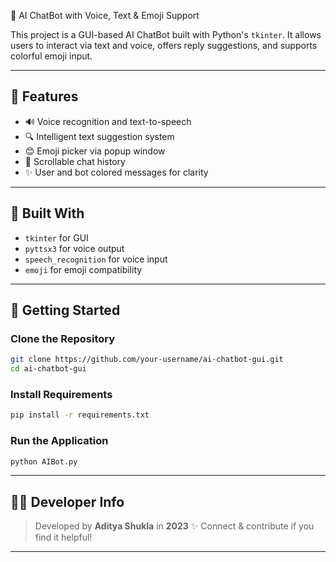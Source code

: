 
🤖 AI ChatBot with Voice, Text & Emoji Support

This project is a GUI-based AI ChatBot built with Python's `tkinter`. It allows users to interact via text and voice, offers reply suggestions, and supports colorful emoji input. 

---

## 🔹 Features

- 🔊 Voice recognition and text-to-speech
- 🔍 Intelligent text suggestion system
- 😊 Emoji picker via popup window
- 📂 Scrollable chat history
- ✨ User and bot colored messages for clarity

---

## 📆 Built With

- `tkinter` for GUI
- `pyttsx3` for voice output
- `speech_recognition` for voice input
- `emoji` for emoji compatibility

---

## 🚀 Getting Started

### Clone the Repository
```bash
git clone https://github.com/your-username/ai-chatbot-gui.git
cd ai-chatbot-gui
```

### Install Requirements
```bash
pip install -r requirements.txt
```

### Run the Application
```bash
python AIBot.py
```

---

## 👨‍💼 Developer Info

> Developed by **Aditya Shukla** in **2023** ✨
> Connect & contribute if you find it helpful!

---
